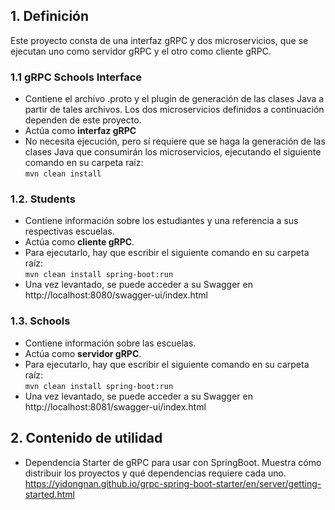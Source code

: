 ## 1. Definición
Este proyecto consta de una interfaz gRPC y dos microservicios, que se ejecutan uno como servidor gRPC y el otro como cliente gRPC.
### 1.1 gRPC Schools Interface
- Contiene el archivo .proto y el plugin de generación de las clases Java a partir de tales archivos. Los dos microservicios definidos a continuación dependen de este proyecto.
- Actúa como **interfaz gRPC**
- No necesita ejecución, pero sí requiere que se haga la generación de las clases Java que consumirán los microservicios, ejecutando el siguiente comando en su carpeta raíz:        
``mvn clean install``

### 1.2. Students
- Contiene información sobre los estudiantes y una referencia a sus respectivas escuelas.
- Actúa como **cliente gRPC**.
- Para ejecutarlo, hay que escribir el siguiente comando en su carpeta raíz:      
``mvn clean install spring-boot:run``
- Una vez levantado, se puede acceder a su Swagger en       
http://localhost:8080/swagger-ui/index.html

### 1.3. Schools
- Contiene información sobre las escuelas.
- Actúa como **servidor gRPC**.
- Para ejecutarlo, hay que escribir el siguiente comando en su carpeta raíz:        
``mvn clean install spring-boot:run``
- Una vez levantado, se puede acceder a su Swagger en http://localhost:8081/swagger-ui/index.html
## 2. Contenido de utilidad
- Dependencia Starter de gRPC para usar con SpringBoot. Muestra cómo distribuir los proyectos y qué dependencias requiere cada uno.     
https://yidongnan.github.io/grpc-spring-boot-starter/en/server/getting-started.html
